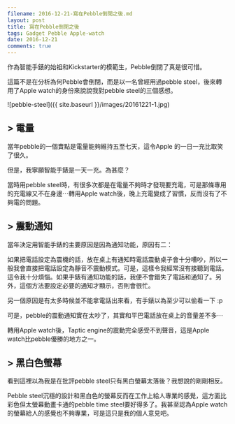 ```yaml
---
filename: 2016-12-21-寫在Pebble倒閉之後.md
layout: post
title: 寫在Pebble倒閉之後
tags: Gadget Pebble Apple-watch
date: 2016-12-21
comments: true
---
```

作為智能手錶的始祖和Kickstarter的模範生，Pebble倒閉了真是很可惜。

這篇不是在分析為何Pebble會倒閉，而是以一名曾經用過pebble steel，後來轉用了Apple watch的身份來說說我對pebble steel的三個感想。

![pebble-steel]({{ site.baseurl }}/images/20161221-1.jpg)

## > 電量

當年pebble的一個賣點是電量能夠維持五至七天，這令Apple 的一日一充比取笑了很久。

但是，我寧願智能手錶是一天一充。為甚麼？

當時用pebble steel時，有很多次都是在電量不夠時才發現要充電，可是那條專用的充電線又不在身邊⋯轉用Apple watch後，晚上充電變成了習慣，反而沒有了不夠電的問題。

## > 震動通知

當年決定用智能手錶的主要原因是因為通知功能，原因有二：

如果把電話設定為震機的話，放在桌上有通知時電話震動桌子會十分嘈吵，所以一般我會直接把電話設定為靜音不震動模式。可是，這樣令我經常沒有接聽到電話。這令我十分煩惱。如果手錶有通知功能的話，我便不會錯失了電話和通知了。另外，這個方法要設定必要的通知才顯示，否則會很忙。

另一個原因是有太多時候並不能拿電話出來看，有手錶以為至少可以偷看一下 :p

可是，pebble的震動通知實在太吵了，其實和平巴電話放在桌上的音量差不多⋯

轉用Apple watch後，Taptic engine的震動完全感受不到聲音，這是Apple watch比pebble優勝的地方之一。

## > 黑白色螢幕

看到這裡以為我是在批評pebble steel只有黑白螢幕太落後？我想說的剛剛相反。

Pebble steel沉穩的設計和黑白色的螢幕反而在工作上給人專業的感覺，這方面比彩色但太螢幕動畫卡通的pebble time steel要好得多了。我甚至認為Apple watch的螢幕給人的感覺也不夠專業，可是這只是我的個人意見吧。